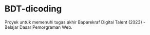 # BDT-dicoding
Proyek untuk memenuhi tugas akhir Baparekraf Digital Talent (2023) - Belajar Dasar Pemorgraman Web.
